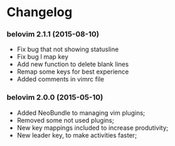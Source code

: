# Changelog

### belovim 2.1.1 (2015-08-10)
- Fix bug that not showing statusline
- Fix bug <leader>l map key
- Add new function to delete blank lines
- Remap some keys for best experience
- Added comments in vimrc file


### belovim 2.0.0 (2015-05-10)
- Added NeoBundle to managing vim plugins;
- Removed some not used plugins;
- New key mappings included to increase produtivity;
- New leader key, to make activities faster;

